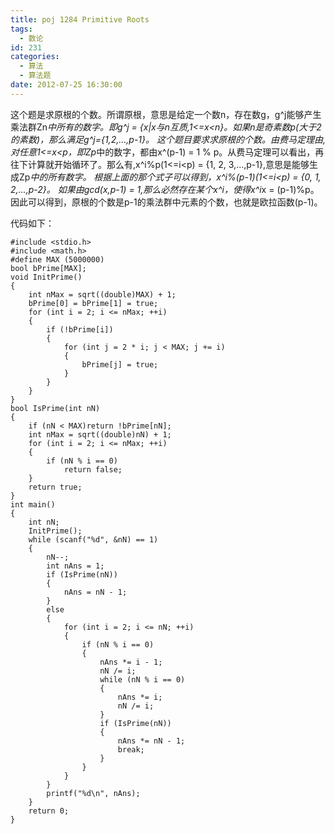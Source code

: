 ```yaml
---
title: poj 1284 Primitive Roots
tags:
  - 数论
id: 231
categories:
  - 算法 
  - 算法题
date: 2012-07-25 16:30:00
---
```


这个题是求原根的个数。所谓原根，意思是给定一个数n，存在数g，g^j能够产生乘法群Zn*中所有的数字。即g^j = {x|x与n互质,1<=x<n}。如果n是奇素数p(大于2的素数)，那么满足g^j={1,2,...,p-1}。
这个题目要求求原根的个数。由费马定理由,对任意1<=x<p，即Zp*中的数字，都由x^(p-1) = 1 % p。从费马定理可以看出，再往下计算就开始循环了。那么有,x^i%p(1<=i<p) = {1, 2, 3,...,p-1},意思是能够生成Zp*中的所有数字。
根据上面的那个式子可以得到，x^i%(p-1)(1<=i<p) = {0, 1, 2,...,p-2}。 如果由gcd(x,p-1) = 1,那么必然存在某个x^i，使得x^i*x = (p-1)%p。
因此可以得到，原根的个数是p-1的乘法群中元素的个数，也就是欧拉函数(p-1)。

代码如下：
``` stylus
#include <stdio.h>
#include <math.h>
#define MAX (5000000)
bool bPrime[MAX];
void InitPrime()
{
    int nMax = sqrt((double)MAX) + 1;
    bPrime[0] = bPrime[1] = true;
    for (int i = 2; i <= nMax; ++i)
    {
        if (!bPrime[i])
        {
            for (int j = 2 * i; j < MAX; j += i)
            {
                bPrime[j] = true;
            }
        }
    }
}
bool IsPrime(int nN)
{
    if (nN < MAX)return !bPrime[nN];
    int nMax = sqrt((double)nN) + 1;
    for (int i = 2; i <= nMax; ++i)
    {
        if (nN % i == 0)
            return false;
    }
    return true;
}
int main()
{
    int nN;
    InitPrime();
    while (scanf("%d", &nN) == 1)
    {
        nN--;
        int nAns = 1;
        if (IsPrime(nN))
        {
            nAns = nN - 1;
        }
        else
        {
            for (int i = 2; i <= nN; ++i)
            {
                if (nN % i == 0)
                {
                    nAns *= i - 1;
                    nN /= i;
                    while (nN % i == 0)
                    {
                        nAns *= i;
                        nN /= i;
                    }
                    if (IsPrime(nN))
                    {
                        nAns *= nN - 1;
                        break;
                    }
                }
            }
        }
        printf("%d\n", nAns);
    }
    return 0;
}
```
